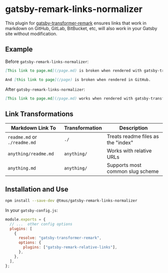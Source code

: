 # gatsby-remark-links-normalizer

This plugin for [gatsby-transformer-remark](https://github.com/gatsbyjs/gatsby/tree/master/packages/gatsby-transformer-remark) ensures links that work in markdown on GitHub, GitLab, BitBucket, etc, will also work in your Gatsby site without modification.

## Example

Before `gatsby-remark-links-normalizer`:

```markdown
[This link to page.md](/page.md) is broken when rendered with gatsby-transformer-remark.

And [this link to page](/page) is broken when rendered in GitHub.
```

After `gatsby-remark-links-normalizer`:

```markdown
[This link to page.md](/page.md) works when rendered with gatsby-transformer-remark AND when rendered in GitHub!
```

## Link Transformations

| Markdown Link To             | Transformation | Description                        |
| ---------------------------- | -------------- | ---------------------------------- |
| `readme.md` or `./readme.md` | `./`           | Treats readme files as the "index" |
| `anything/readme.md`         | `anything/`    | Works with relative URLs           |
| `anything.md`                | `anything/`    | Supports most common slug scheme   |

## Installation and Use

```bash
npm install --save-dev @tmus/gatsby-remark-links-normalizer
```

In your `gatsby-config.js`:

```javascript
module.exports = {
  // ...  other config options
  plugins: [
    {
      resolve: "gatsby-transformer-remark",
      options: {
        plugins: ["gatsby-remark-relative-links"],
      },
    },
  ],
};
```
